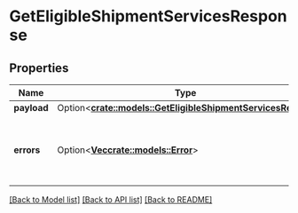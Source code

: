 # GetEligibleShipmentServicesResponse

## Properties

Name | Type | Description | Notes
------------ | ------------- | ------------- | -------------
**payload** | Option<[**crate::models::GetEligibleShipmentServicesResult**](GetEligibleShipmentServicesResult.md)> |  | [optional]
**errors** | Option<[**Vec<crate::models::Error>**](Error.md)> | A list of error responses returned when a request is unsuccessful. | [optional]

[[Back to Model list]](../README.md#documentation-for-models) [[Back to API list]](../README.md#documentation-for-api-endpoints) [[Back to README]](../README.md)


